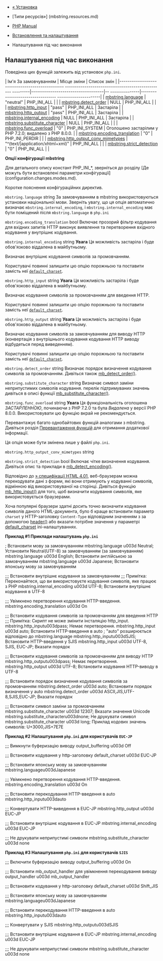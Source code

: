 - [« Установка](mbstring.installation.md)
- [Типи ресурсів»] (mbstring.resources.md)

- [PHP Manual](index.md)
- [Встановлення та налаштування](mbstring.setup.md)
- Налаштування під час виконання

## Налаштування під час виконання

Поведінка цих функцій залежить від установок `php.ini`.

| Ім'я За замовчуванням | Місце зміни | Список змін |
|------------------------------------------------- -------------------------------------------------- ---------|-------------------------------------|-- ---------------|---------------------------------- ----------------------|
| [mbstring.language](mbstring.configuration.md#ini.mbstring.language) | "neutral" | PHP_INI_ALL | |
| [mbstring.detect_order](mbstring.configuration.md#ini.mbstring.detect-order) | NULL | PHP_INI_ALL | |
| [mbstring.http_input](mbstring.configuration.md#ini.mbstring.http-input) | "pass" | PHP_INI_ALL | Застаріла |
| [mbstring.http_output](mbstring.configuration.md#ini.mbstring.http-output) | "pass" | PHP_INI_ALL | Застаріла |
| [mbstring.internal_encoding](mbstring.configuration.md#ini.mbstring.internal-encoding) | NULL | PHP_INI_ALL | Застаріла |
| [mbstring.substitute_character](mbstring.configuration.md#ini.mbstring.substitute-character) | NULL | PHP_INI_ALL | |
| [mbstring.func_overload](mbstring.configuration.md#ini.mbstring.func-overload) | "0" | PHP_INI_SYSTEM | Оголошено застарілим у PHP 7.2.0; видалено з PHP 8.0.0. |
| [mbstring.encoding_translation](mbstring.configuration.md#ini.mbstring.encoding-translation) | "0" | PHP_INI_PERDIR | |
| [mbstring.http_output_conv_mimetypes](mbstring.configuration.md#ini.mbstring.http-output-conv-mimetypes) | "^(text/\|application/xhtml\+xml)" | PHP_INI_ALL | |
| [mbstring.strict_detection](mbstring.configuration.md#ini.mbstring.strict-detection) | "0" | PHP_INI_ALL | |

**Опції конфігурації mbstring**

Для детального опису констант PHP_INI\_\*, зверніться до розділу [Де
можуть бути встановлені параметри
конфігурації] (configuration.changes.modes.md).

Коротке пояснення конфігураційних директив.

`mbstring.language` string
За замовчуванням в mbstring використовуються установки національної мови.
Зверніть увагу, що ця опція автоматично визначає
`mbstring.internal_encoding`, і `mbstring.internal_encoding` має бути
поміщений після `mbstring.language` в `php.ini`

`mbstring.encoding_translation` bool
Включає прозорий фільтр кодування для вхідних запитів HTTP
виконує виявлення та перетворення вхідного кодування у внутрішнє
кодування.

`mbstring.internal_encoding` string
**Увага**
Ця можливість застаріла і буде обов'язково віддалена в майбутньому.

Визначає внутрішнє кодування символів за промовчанням.

Користувачі повинні залишити цю опцію порожньою та поставити замість неї
[`default_charset`](ini.core.md#ini.default-charset).

`mbstring.http_input` string
**Увага**
Ця можливість застаріла і буде обов'язково віддалена в майбутньому.

Визначає кодування символів за промовчанням для введення HTTP.

Користувачі повинні залишити цю опцію порожньою та поставити замість неї
[`default_charset`](ini.core.md#ini.default-charset).

`mbstring.http_output` string
**Увага**
Ця можливість застаріла і буде обов'язково віддалена в майбутньому.

Визначає кодування символів за замовчуванням для виводу HTTP (конвертація
з внутрішнього кодування кодування HTTP виводу відбудеться перед
виведенням).

Користувачі повинні залишити цю опцію порожньою та поставити замість неї
[`default_charset`](ini.core.md#ini.default-charset).

`mbstring.detect_order` string
Визначає порядок визначення кодування символів за промовчанням. Дивіться
також [mb_detect_order()](function.mb-detect-order.md).

`mbstring.substitute_character` string
Визначає символ заміни неприпустимих символів кодування. перелік
підтримуваних значень дивіться в описі функції
[mb_substitute_character()](function.mb-substitute-character.md).

`mbstring.func_overload` string
**Увага**
Ця функціональність оголошена *ЗАСТАРЛЕННОЮ*, починаючи з PHP 7.2.0 та
була *Видалена* у версії PHP 8.0.0. Використовувати цю функцію вкрай не
рекомендується.

Перевантажує багато однобайтових функцій аналогами з mbstring.
Дивіться розділ [Перевантаження функцій](mbstring.overload.md) для
отримання додаткової інформації.

Ця опція може бути змінена лише у файлі `php.ini`.

`mbstring.http_output_conv_mimetypes` string

`mbstring.strict_detection` bool
Включає чітке визначення кодування. Дивіться опис та приклади в
[mb_detect_encoding()](function.mb-detect-encoding.md).

Відповідно до [» специфікації HTML
4.01](http://www.w3.org/TR/REC-html40/interact/forms.md#adef-accept-charset),
веб-браузерам можна перекодувати дані з форми, які вони
отримують у кодуванні символів, відмінною від використовуваної на сторінці.
Дивіться функцію [mb_http_input()](function.mb-http-input.md) для
того, щоб визначити кодування символів, яке використовується браузерами.

Хоча популярні браузери здатні досить точно визначити кодування
символів даного HTML-документа, було б краще встановити параметр
`charset` у HTTP-заголовку `Content-Type` відповідним значенням з
за допомогою [header()](function.header.md) або вказати потрібне значення
у параметрі [default_charset](ini.core.md#ini.sect.data-handling)
ini-налаштуваннях.

**Приклад #1 Приклади налаштувань `php.ini`**

; Встановити мову за замовчуванням
mbstring.language u003d Neutral; Установити Neutral(UTF-8) за замовчуванням (за замовчуванням)
mbstring.language u003d English; Встановити англійською за замовчуванням
mbstring.language u003d Japanese; Встановити японську мову за замовчуванням

;;; Встановити внутрішнє кодування за замовчуванням
;;; Примітка: Переконайтеся, що ви використовуєте кодування символів, яке працює з PHP
mbstring.internal_encoding u003d UTF-8; Встановити внутрішнє кодування в UTF-8

;;; Увімкнено перетворення кодування HTTP-введення.
mbstring.encoding_translation u003d On

;;; Встановити кодування символів за промовчанням для введення HTTP
;;; Примітка: Скрипт не може змінити інсталяцію http_input.
mbstring.http_inputu003dpass; Немає перетворення.
mbstring.http_input u003d auto; Встановити HTTP-введення в auto
; "auto" розширюється відповідно до mbstring.language
mbstring.http_inputu003dSJIS; Встановити HTTP-введення у SJIS
mbstring.http_input u003d UTF-8, SJIS, EUC-JP; Вказати порядок

;;; Встановити кодування символів за промовчанням для виводу HTTP
mbstring.http_outputu003dpass; Немає перетворення.
mbstring.http_output u003d UTF-8; Встановити кодування HTTP-виводу в UTF-8

;;; Встановити порядок визначення кодування символів за промовчанням
mbstring.detect_order u003d auto; Встановити порядок визначення у auto
mbstring.detect_order u003d ASCII,JIS,UTF-8,SJIS,EUC-JP; Вказати порядок

;;; Встановити символ заміни за промовчанням
mbstring.substitute_character u003d 12307; Вказати значення Unicode
mbstring.substitute_characteru003dnone; Не друкувати символ
mbstring.substitute_character u003d long; Приклад кодових значень символів: U+3000,JIS+7E7E

**Приклад #2 Налаштування `php.ini` для користувачів `EUC-JP`**

;;; Вимкнути буферизацію виводу
output_buffering u003d Off

;;; Встановити кодування у http-заголовку
default_charset u003d EUC-JP

;;; Встановити японську мову за замовчуванням
mbstring.languageu003dJapanese

;;; Увімкнено перетворення кодування HTTP-введення.
mbstring.encoding_translation u003d On

;;; Встановити перекодування HTTP-введення в auto
mbstring.http_inputu003dauto

;;; Конвертувати HTTP-виведення в EUC-JP
mbstring.http_output u003d EUC-JP

;;; Встановити внутрішнє кодування в EUC-JP
mbstring.internal_encoding u003d EUC-JP

;;; Не друкувати неприпустимі символи
mbstring.substitute_character u003d none

**Приклад #3 Налаштування `php.ini` для користувачів `SJIS`**

;;; Включити буферизацію виводу
output_buffering u003d On

;;; Встановити mb_output_handler для увімкнення перекодування виводу
output_handler u003d mb_output_handler

;;; Встановити кодування у http-заголовку
default_charset u003d Shift_JIS

;;; Встановити японську мову за замовчуванням
mbstring.languageu003dJapanese

;;; Встановити перекодування HTTP-введення в auto
mbstring.http_inputu003dauto

;;; Конвертувати у SJIS
mbstring.http_outputu003dSJIS

;;; Встановити внутрішнє кодування в EUC-JP
mbstring.internal_encoding u003d EUC-JP

;;; Не друкувати неприпустимі символи
mbstring.substitute_character u003d none
